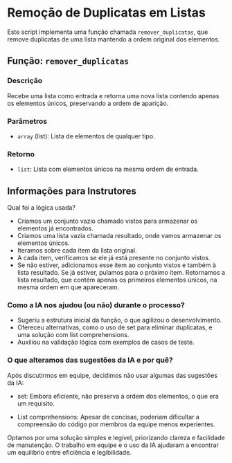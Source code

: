 # Remoção de Duplicatas em Listas

Este script implementa uma função chamada `remover_duplicatas`, que remove duplicatas de uma lista mantendo a ordem original dos elementos.

## Função: `remover_duplicatas`

### Descrição
Recebe uma lista como entrada e retorna uma nova lista contendo apenas os elementos únicos, preservando a ordem de aparição.

### Parâmetros
- `array` (list): Lista de elementos de qualquer tipo.

### Retorno
- `list`: Lista com elementos únicos na mesma ordem de entrada.


## Informações para Instrutores
Qual foi a lógica usada?

- Criamos um conjunto vazio chamado vistos para armazenar os elementos já encontrados.
- Criamos uma lista vazia chamada resultado, onde vamos armazenar os elementos únicos.
- Iteramos sobre cada item da lista original.
- A cada item, verificamos se ele já está presente no conjunto vistos.
- Se não estiver, adicionamos esse item ao conjunto vistos e também à lista resultado. Se já estiver, pulamos para o próximo item.
Retornamos a lista resultado, que contém apenas os primeiros elementos únicos, na mesma ordem em que apareceram.

### Como a IA nos ajudou (ou não) durante o processo?

- Sugeriu a estrutura inicial da função, o que agilizou o desenvolvimento.
- Ofereceu alternativas, como o uso de set para eliminar duplicatas, e uma solução com list comprehensions.
- Auxiliou na validação lógica com exemplos de casos de teste.

### O que alteramos das sugestões da IA e por quê?

Após discutirmos em equipe, decidimos não usar algumas das sugestões da IA:

- set: Embora eficiente, não preserva a ordem dos elementos, o que era um requisito.

- List comprehensions: Apesar de concisas, poderiam dificultar a compreensão do código por membros da equipe menos experientes.

Optamos por uma solução simples e legível, priorizando clareza e facilidade de manutenção. O trabalho em equipe e o uso da IA ajudaram a encontrar um equilíbrio entre eficiência e legibilidade.
